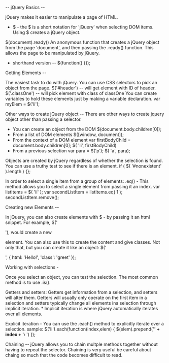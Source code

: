 
-- jQuery Basics --

jQuery makes it easier to manipulate a page of HTML.

- $ -
the $ is a short notation for 'jQuery' when selecting DOM items.  Using $ creates a jQuery object.

$(document).ready()
  An anonymous function that creates a jQuery object from the page 'document', and then passing the .ready() function.  This allows the page to be manipulated by jQuery.

  * shorthand version --
    $(function() {});

Getting Elements --

The easiest task to do with jQuery.  You can use CSS selectors to pick an object from the page.
  $('#header') -- will get element with ID of header.
  $('.classOne') -- will pick element with class of classOne
You can create variables to hold these elements just by making a variable declaration.  var myElem = $('li');

Other ways to create jQuery object --
There are other ways to create jquery object other than passing a selector.
  * You can create an object from the DOM
    $(document.body.children[0]);
  * From a list of DOM elements
    $([window, document]);
  * From the context of a DOM element
    var firstBodyChild = document.body.children[0];
    $( 'li', firstBodyChild)
  * From a previous selection
    var para = $('p');
    $( 'a', para);

Objects are created by jQuery regardless of whether the selection is found. You can use a truthy test to see if there is an element.
  if ( $( '#nonexistent' ).length ) {};

In order to select a single item from a group of elements:
.eq() - This method allows you to select a single element from passing it an index.
  var listItems = $( 'li' );
  var secondListItem = listItems.eq( 1 );
  secondListItem.remove();

Creating new Elements --

In jQuery, you can also create elements with $ - by passing it an html snippet.
  For example, $('<p>'), would create a new <p> element.  You can also use this to create the content and give classes.
  Not only that, but you can create it like an object:
    $('<p>', {
      html: 'Hello!',
      'class': 'greet'
    });

Working with selections -

Once you select an object, you can test the selection.  The most common method is to use .is().

Getters and setters:
  Getters get information from a selection, and setters will alter them.
  Getters will usually only operate on the first item in a selection and setters typically change all elements ina  selection through implicit iteration.
    * Implicit iteration is where jQuery automatically iterates over all elements.

  Explicit iteration - You can use the .each() method to explicitly iterate over a selection.
    sample:
      $('li').each(function(index,elem) {
        $(elem).prepend('<b>' + index + ': </b>')
      });

Chaining --
jQuery allows you to chain multple methods together without having to repeat the selector. Chaining is very useful be careful about chaing so much that the code becomes difficult to read.








